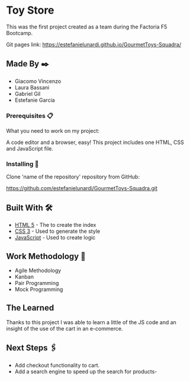 # Toy Store

This was the first project created as a team during the Factoria F5 Bootcamp.

Git pages link: https://estefanielunardi.github.io/GourmetToys-Squadra/

## Made By ✒️
- Giacomo Vincenzo
- Laura Bassani
- Gabriel Gil
- Estefanie Garcia

### Prerequisites 📋

What you need to work on my project:

A code editor and a browser, easy! This project includes one HTML, CSS and JavaScript file.

### Installing 🔧

Clone 'name of the repository' repository from GitHub:

https://github.com/estefanielunardi/GourmetToys-Squadra.git

## Built With 🛠️

- [HTML 5](https://developer.mozilla.org/en-US/docs/Web/Guide/HTML/HTML5) - The to create the index
- [CSS 3](https://developer.mozilla.org/en-US/docs/Web/CSS) - Used to generate the style
- [JavaScript](https://developer.mozilla.org/en-US/docs/Web/JavaScript) - Used to create logic


## Work Methodology 🌟
- Agile Methodology
- Kanban
- Pair Programming
- Mock Programming

## The Learned

Thanks to this project I was able to learn a little of the JS code and an insight of the use of the cart in an e-commerce.


## Next Steps 🖇️
- Add checkout functionality to cart.
- Add a search engine to speed up the search for products-
